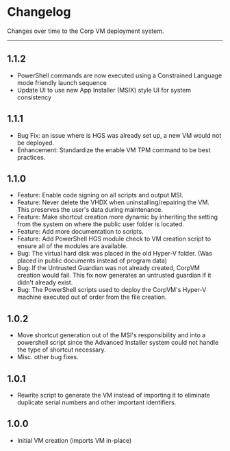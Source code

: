 # Changelog

Changes over time to the Corp VM deployment system.

---

## 1.1.2

- PowerShell commands are now executed using a Constrained Language mode friendly launch sequence
- Update UI to use new App Installer (MSIX) style UI for system consistency

## 1.1.1

- Bug Fix: an issue where is HGS was already set up, a new VM would not be deployed.
- Enhancement: Standardize the enable VM TPM command to be best practices.

## 1.1.0

- Feature: Enable code signing on all scripts and output MSI.
- Feature: Never delete the VHDX when uninstalling/repairing the VM. This preserves the user's data during maintenance.
- Feature: Make shortcut creation more dynamic by inheriting the setting from the system on where the public user folder is located.
- Feature: Add more documentation to scripts.
- Feature: Add PowerShell HGS module check to VM creation script to ensure all of the modules are available.
- Bug: The virtual hard disk was placed in the old Hyper-V folder. (Was placed in public documents instead of program data)
- Bug: If the Untrusted Guardian was not already created, CorpVM creation would fail. This fix now generates an untrusted guardian if it didn't already exist.
- Bug: The PowerShell scripts used to deploy the CorpVM's Hyper-V machine executed out of order from the file creation.

## 1.0.2

- Move shortcut generation out of the MSI's responsibility and into a powershell script since the Advanced Installer system could not handle the type of shortcut necessary.
- Misc. other bug fixes.

## 1.0.1

- Rewrite script to generate the VM instead of importing it to eliminate duplicate serial numbers and other important identifiers.

## 1.0.0

- Initial VM creation (imports VM in-place)
